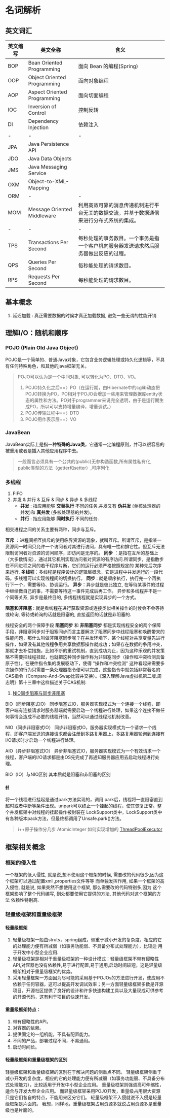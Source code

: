 # 名词解析

## 英文词汇

英文缩写 | 英文全称 | 含义
-|-|-
BOP | Bean Oriented Programming | 面向 Bean 的编程(Spring)
OOP | Object Oriented Programming | 面向对象编程
AOP | Aspect Oriented Programming | 面向切面编程
IOC | Inversion of Control | 控制反转
DI | Dependency Injection | 依赖注入
-|-|-
JPA | Java Persistence API |
JDO | Java Data Objects |
JMS | Java Messaging Service |
OXM | Object-to-XML-Mapping |
ORM | - | -
MOM | Message Oriented Middleware | 利用高效可靠的消息传递机制进行平台无关的数据交流，并基于数据通信来进行分布式系统的集成。
-|-|-
TPS | Transactions Per Second | 每秒处理的事务数目。一个事务是指一个客户机向服务器发送请求然后服务器做出反应的过程。
QPS | Queries Per Second | 每秒能处理的请求数目。
RPS | Requests Per Second | 每秒能处理的请求数目。

## 基本概念

1. 延迟加载 : 真正需要数据的时候才真正加载数据, 避免一些无谓的性能开销

## 理解I/O：随机和顺序

### POJO (Plain Old Java Object)

   POJO是一个简单的、普通Java对象，它包含业务逻辑处理或持久化逻辑等，不具有任何特殊角色，和其他的java框架无关。

   > POJO可以认为是一个中间对象, 可以转化为PO、DTO、VO。
   > 1. POJO持久化之后==〉PO（在运行期，由Hibernate中的cglib动态把POJO转换为PO，PO相对于POJO会增加一些用来管理数据库entity状态的属性和方法。PO对于programmer来说完全透明，由于是运行期生成PO，所以可以支持增量编译，增量调试。）
   > 2. POJO传输过程中==〉DTO
   > 3. POJO用作表示层==〉VO

### JavaBean

   JavaBean实际上是指一种**特殊的Java类**，它通常一定编程原则，并可以很容易的被重用或者是插入其他应用程序中去。

   > 一般而言必须具有一个公共的(public)无参构造函数,所有属性私有化, public类型的方法（getter和setter）,可序列化

### 多线程

1. FIFO
2. 并发 & 并行 & 互斥 & 同步 & 异步 & 多线程
   - **并发** : 指应用能够 **交替执行** 不同的任务.并发又有 **伪并发** (单核处理器的并发)和 **真并发** (多核处理器的并发)。
   - **并行** : 指应用能够 **同时执行** 不同的任务.

相交进程之间的关系主要有两种，同步与互斥。

**互斥** ：进程间相互排斥的使用临界资源的现象，就叫互斥。所谓互斥，是指某一资源同一时间只允许一个访问者对其进行访问，具有唯一性和排它性。但互斥无法限制访问者对资源的访问顺序，即访问是无序的。
**同步** ：是指在互斥的基础上（大多数情况），通过其它机制实现访问者对资源的有序访问.所谓同步，是指散步在不同进程之间的若干程序片断，它们的运行必须严格按照规定的 某种先后次序来运行.
**多线程**：多线程是程序设计的逻辑层概念，它是进程中并发运行的一段代码。多线程可以实现线程间的切换执行。
**同步** : 就是顺序执行，执行完一个再执行下一个，需要等待、协调运行。
**异步**：异步就是彼此独立, 在等待某事件的过程中继续做自己的事，不需要等待这一事件完成后再工作。
      异步和多线程并不是一个同等关系, 异步是最终目的, 多线程线程就是实现异步的一个方式。

**阻塞和非阻塞** : 就是看线程在进行获取资源或连接类似相关操作的时候会不会等待或轮询, 等待或轮询的话就是阻塞的, 直接返回的话就是非阻塞的.

线程安全的两个保障手段
      **阻塞同步** 和 **非阻塞同步** 都是实现线程安全的两个保障手段，非阻塞同步对于阻塞同步而言主要解决了阻塞同步中线程阻塞和唤醒带来的性能问题，那什么叫做非阻塞同步呢？在并发环境下，某个线程对共享变量先进行操作，如果没有其他线程争用共享数据那操作就成功；如果存在数据的争用冲突，那就才去补偿措施，比如不断的重试机制，直到成功为止，因为这种乐观的并发策略不需要把线程挂起，也就把这种同步操作称为非阻塞同步（操作和冲突检测具备原子性）。在硬件指令集的发展驱动下，使得 "操作和冲突检测" 这种看起来需要多次操作的行为只需要一条处理器指令便可以完成，这些指令中就包括非常著名的CAS指令（Compare-And-Swap比较并交换）。《深入理解Java虚拟机第二版.周志明》第十三章中这样描述关于CAS机制:

1. [NIO同步阻塞与同步非阻塞](https://blog.csdn.net/yswKnight/article/details/79347833)

BIO（同步阻塞式IO）
同步阻塞式IO，服务器实现模式为一个连接一个线程，即客户端有连接请求时服务器端就需要启动一个线程进行处理，如果这个连接不做任何事情会造成不必要的线程开销，当然可以通过线程池机制改善。

NIO（同步非阻塞式IO）
同步非阻塞式IO，服务器实现模式为一个请求一个线程，即客户端发送的连接请求都会注册到多路复用器上，多路复用器轮询到连接有I/O请求时才启动一个线程进行处理。

AIO（异步非阻塞式IO）
异步非阻塞式IO，服务器实现模式为一个有效请求一个线程，客户端的I/O请求都是由OS先完成了再通知服务器应用去启动线程进行处理。

BIO（IO）与NIO区别
其本质就是阻塞和非阻塞的区别

### ff

将一个线程进行挂起是通过park方法实现的，调用 park后，线程将一直阻塞直到超时或者中断等条件出现。unpark可以终止一个挂起的线程，使其恢复正常。整个并发框架中对线程的挂起操作被封装在 LockSupport类中，LockSupport类中有各种版本pack方法，但最终都调用了Unsafe.park()方法。

> i++原子操作分几步
AtomicInteger 如何实现增加的
[ThreadPoolExecutor](https://segmentfault.com/a/1190000015368896)

## 框架相关概念

### 框架的侵入性

一个框架的低入侵性, 就是说,想不使用这个框架的时候, 需要改的代码很少,因为这个框架可以通过配置xml ,properties文件等等 而单独发挥作用, 如果一个框架的高入侵性, 就是说, 如果突然不想使用这个框架, 那么需要改的代码特别多,因为 这个框架影响了整个代码编写, 到处都要使用它提供的方法, 其他代码对这个框架的方法 依赖性特别高.

### 轻量级框架和重量级框架

#### 轻量级框架

   1. 轻量级框架一般由struts，spring组成，侧重于减小开发的复杂度，相应的它的处理能力便有所减弱（如事务功能弱、不具备分布式处理能力），比较适 用于开发中小型企业应用.
   2. 轻量级框架是相对于重量级框架的一种设计模式：轻量级框架不带有侵略性API,对容器也没有依赖性,易于进行配置,易于通用,启动时间较短。这是轻量级框架相对于重量级框架的优势。
   3. 采用轻量框架一方面因为尽可能的采用基于POJOs的方法进行开发，使应用不依赖于任何容器，这可以提高开发调试效率；另一方面轻量级框架多数是开源项目，开源社区提供了良好的设计和许多快速构建工具以及大量现成可供参考的开源代码，这有利于项目的快速开发。

#### 重量级框架特点：

   1. 带有侵略性的API。
   2. 对容器的依赖。
   3. 提供固定的一组机能，不具有配置能力。
   4. 不同的产品，部署过程不同，不易通用。
   5. 启动时间长。

#### 轻量级框架和重量级框架的区别

   轻量级框架和重量级框架的区别在于解决问题的侧重点不同。
   轻量级框架侧重于减小开发的复杂度，相应的它的处理能力便有所减弱（如事务功能弱、不具备分布式处理能力），比较适用于开发中小型企业应用。
   重量级框架则强调高可伸缩性，适合与开发大型企业应用。 而轻量级框架采用POJO开发，重量级占用很大资源只是它们各自的特点，不能用来区分它们。
   轻量级框架不入侵就说不入侵是轻量级框架是片面的。
   我想，同样地，重量级框架占用资源多就说占用资源多是重量级也是片面的。